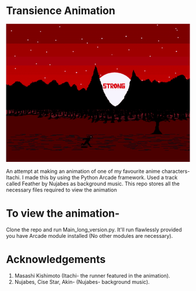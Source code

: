 # Transience Animation
![Preview](Demo/preview.gif)

An attempt at making an animation of one of my favourite anime characters- Itachi.
I made this by using the Python Arcade framework.
Used a track called Feather by Nujabes as background music.
This repo stores all the necessary files required to view the animation
# To view the animation-
Clone the repo and run Main_long_version.py. It'll run flawlessly provided you have Arcade module installed (No other modules are necessary).
# Acknowledgements
  1. Masashi Kishimoto (Itachi- the runner featured in the animation).
  2. Nujabes, Cise Star, Akin- (Nujabes- background music). 
